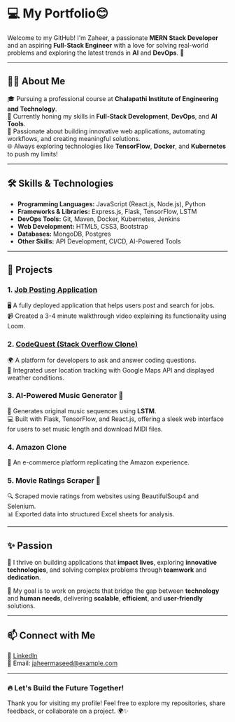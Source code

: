# 💻 **My Portfolio**😊

Welcome to my GitHub! I'm Zaheer, a passionate **MERN Stack Developer** and an aspiring **Full-Stack Engineer** with a love for solving real-world problems and exploring the latest trends in **AI** and **DevOps**. 🌟  

---

## 👨‍💻 **About Me**
🎓 Pursuing a professional course at **Chalapathi Institute of Engineering and Technology**.  
🌱 Currently honing my skills in **Full-Stack Development**, **DevOps**, and **AI Tools**.  
🎯 Passionate about building innovative web applications, automating workflows, and creating meaningful solutions.  
🌐 Always exploring technologies like **TensorFlow**, **Docker**, and **Kubernetes** to push my limits!  

---

## 🛠️ **Skills & Technologies**
- **Programming Languages:** JavaScript (React.js, Node.js), Python  
- **Frameworks & Libraries:** Express.js, Flask, TensorFlow, LSTM  
- **DevOps Tools:** Git, Maven, Docker, Kubernetes, Jenkins  
- **Web Development:** HTML5, CSS3, Bootstrap  
- **Databases:** MongoDB, Postgres  
- **Other Skills:** API Development, CI/CD, AI-Powered Tools  

---

## 🌟 **Projects**
### 1. [Job Posting Application](https://jobpostingapp.netlify.app/)  
🖥️ A fully deployed application that helps users post and search for jobs.  
📹 Created a 3-4 minute walkthrough video explaining its functionality using Loom.  

### 2. [CodeQuest (Stack Overflow Clone)](https://code-stack-clone.netlify.app/) 
🌍 A platform for developers to ask and answer coding questions.  
📍 Integrated user location tracking with Google Maps API and displayed weather conditions.  

### 3. AI-Powered Music Generator 🎵  
🎼 Generates original music sequences using **LSTM**.  
💻 Built with Flask, TensorFlow, and React.js, offering a sleek web interface for users to set music length and download MIDI files.  

### 4. Amazon Clone  
🛒 An e-commerce platform replicating the Amazon experience.  

### 5. Movie Ratings Scraper 🎥  
🔍 Scraped movie ratings from websites using BeautifulSoup4 and Selenium.  
📊 Exported data into structured Excel sheets for analysis.  

---

## ✨ **Passion**
🌟 I thrive on building applications that **impact lives**, exploring **innovative technologies**, and solving complex problems through **teamwork** and **dedication**.  

🚀 My goal is to work on projects that bridge the gap between **technology** and **human needs**, delivering **scalable**, **efficient**, and **user-friendly** solutions.  

---

## 📫 **Connect with Me**  
💼 [LinkedIn](https://www.linkedin.com/in/zaheer-maseed)  
📧 Email: jaheermaseed@example.com  

---

### 🔥 **Let's Build the Future Together!**  
Thank you for visiting my profile! Feel free to explore my repositories, share feedback, or collaborate on a project. 🌍✨


<!---
zaheer037/zaheer037 is a ✨ special ✨ repository because its `README.md` (this file) appears on your GitHub profile.
You can click the Preview link to take a look at your changes.
--->
